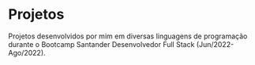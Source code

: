 # Projetos

Projetos desenvolvidos por mim em diversas linguagens de programação durante o Bootcamp Santander Desenvolvedor Full Stack (Jun/2022-Ago/2022).
